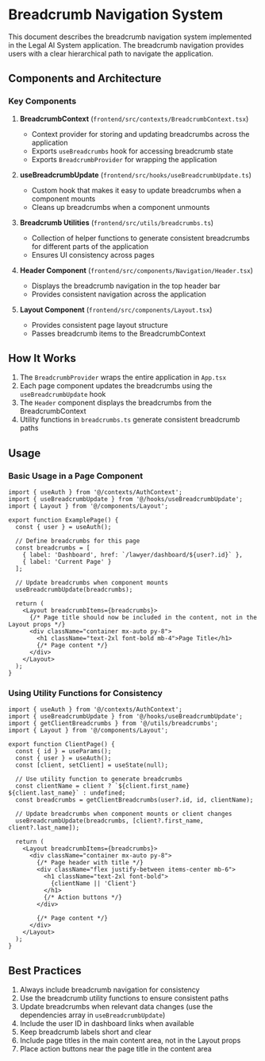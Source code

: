 # Breadcrumb Navigation System

This document describes the breadcrumb navigation system implemented in the Legal AI System application. The breadcrumb navigation provides users with a clear hierarchical path to navigate the application.

## Components and Architecture

### Key Components

1. **BreadcrumbContext** (`frontend/src/contexts/BreadcrumbContext.tsx`)
   - Context provider for storing and updating breadcrumbs across the application
   - Exports `useBreadcrumbs` hook for accessing breadcrumb state
   - Exports `BreadcrumbProvider` for wrapping the application

2. **useBreadcrumbUpdate** (`frontend/src/hooks/useBreadcrumbUpdate.ts`)
   - Custom hook that makes it easy to update breadcrumbs when a component mounts
   - Cleans up breadcrumbs when a component unmounts

3. **Breadcrumb Utilities** (`frontend/src/utils/breadcrumbs.ts`)
   - Collection of helper functions to generate consistent breadcrumbs for different parts of the application
   - Ensures UI consistency across pages

4. **Header Component** (`frontend/src/components/Navigation/Header.tsx`)
   - Displays the breadcrumb navigation in the top header bar
   - Provides consistent navigation across the application

5. **Layout Component** (`frontend/src/components/Layout.tsx`)
   - Provides consistent page layout structure
   - Passes breadcrumb items to the BreadcrumbContext

## How It Works

1. The `BreadcrumbProvider` wraps the entire application in `App.tsx`
2. Each page component updates the breadcrumbs using the `useBreadcrumbUpdate` hook
3. The `Header` component displays the breadcrumbs from the BreadcrumbContext
4. Utility functions in `breadcrumbs.ts` generate consistent breadcrumb paths

## Usage

### Basic Usage in a Page Component

```tsx
import { useAuth } from '@/contexts/AuthContext';
import { useBreadcrumbUpdate } from '@/hooks/useBreadcrumbUpdate';
import { Layout } from '@/components/Layout';

export function ExamplePage() {
  const { user } = useAuth();
  
  // Define breadcrumbs for this page
  const breadcrumbs = [
    { label: 'Dashboard', href: `/lawyer/dashboard/${user?.id}` },
    { label: 'Current Page' }
  ];

  // Update breadcrumbs when component mounts
  useBreadcrumbUpdate(breadcrumbs);
  
  return (
    <Layout breadcrumbItems={breadcrumbs}>
      {/* Page title should now be included in the content, not in the Layout props */}
      <div className="container mx-auto py-8">
        <h1 className="text-2xl font-bold mb-4">Page Title</h1>
        {/* Page content */}
      </div>
    </Layout>
  );
}
```

### Using Utility Functions for Consistency

```tsx
import { useAuth } from '@/contexts/AuthContext';
import { useBreadcrumbUpdate } from '@/hooks/useBreadcrumbUpdate';
import { getClientBreadcrumbs } from '@/utils/breadcrumbs';
import { Layout } from '@/components/Layout';

export function ClientPage() {
  const { id } = useParams();
  const { user } = useAuth();
  const [client, setClient] = useState(null);
  
  // Use utility function to generate breadcrumbs
  const clientName = client ? `${client.first_name} ${client.last_name}` : undefined;
  const breadcrumbs = getClientBreadcrumbs(user?.id, id, clientName);

  // Update breadcrumbs when component mounts or client changes
  useBreadcrumbUpdate(breadcrumbs, [client?.first_name, client?.last_name]);
  
  return (
    <Layout breadcrumbItems={breadcrumbs}>
      <div className="container mx-auto py-8">
        {/* Page header with title */}
        <div className="flex justify-between items-center mb-6">
          <h1 className="text-2xl font-bold">
            {clientName || 'Client'}
          </h1>
          {/* Action buttons */}
        </div>
        
        {/* Page content */}
      </div>
    </Layout>
  );
}
```

## Best Practices

1. Always include breadcrumb navigation for consistency
2. Use the breadcrumb utility functions to ensure consistent paths
3. Update breadcrumbs when relevant data changes (use the dependencies array in `useBreadcrumbUpdate`)
4. Include the user ID in dashboard links when available
5. Keep breadcrumb labels short and clear
6. Include page titles in the main content area, not in the Layout props
7. Place action buttons near the page title in the content area 